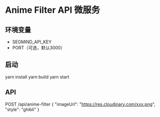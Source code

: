 # Anime Filter API 微服务

## 环境变量
- SEGMIND_API_KEY
- PORT（可选，默认3000）

## 启动
yarn install
yarn build
yarn start

## API
POST /api/anime-filter
{
  "imageUrl": "https://res.cloudinary.com/xxx.png",
  "style": "ghibli"
}